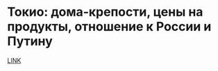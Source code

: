 # Токио: дома-крепости, цены на продукты, отношение к России и Путину



[LINK](https://varlamov.ru/2639446.html)